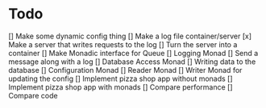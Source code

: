 # Todo 
[] Make some dynamic config thing
[] Make a log file container/server
    [x] Make a server that writes requests to the log
    []  Turn the server into a container
[] Make Monadic interface for Queue
    [] Logging Monad
        [] Send a message along with a log
    [] Database Access Monad
        [] Writing data to the database
    [] Configuration Monad
        [] Reader Monad
        [] Writer Monad for updating the config
[] Implement pizza shop app without monads
[] Implement pizza shop app with monads
[] Compare performance
[] Compare code
